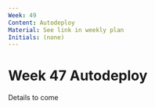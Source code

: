 ```yaml
---
Week: 49
Content: Autodeploy
Material: See link in weekly plan
Initials: (none)
---
```


# Week 47 Autodeploy

Details to come
